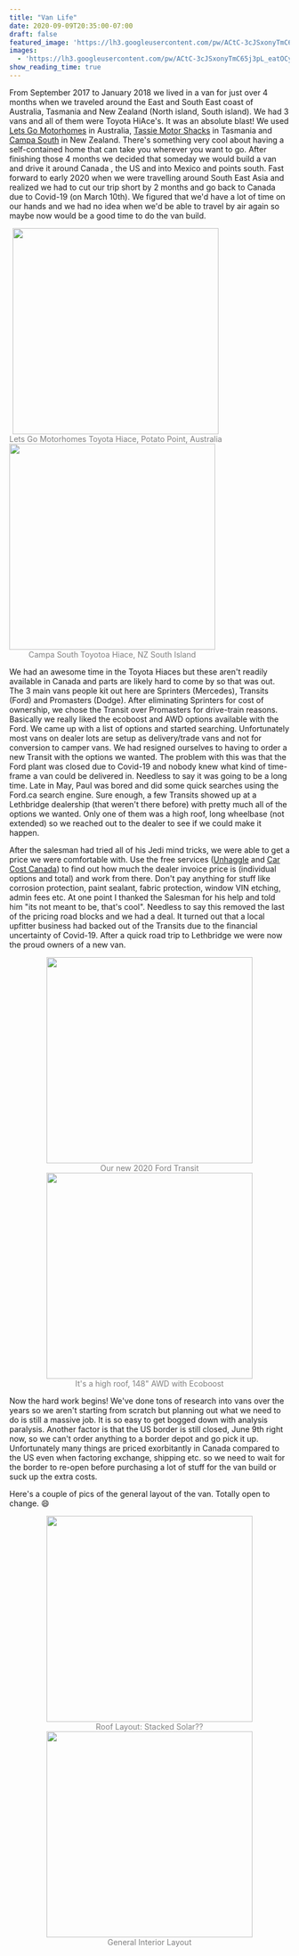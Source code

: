 ```yaml
---
title: "Van Life"
date: 2020-09-09T20:35:00-07:00
draft: false
featured_image: 'https://lh3.googleusercontent.com/pw/ACtC-3cJSxonyTmC65j3pL_eatOCylb8hDs8eO-xYOu2Wk6OKGJAgpsq8v3bbuEbdECkQ5kTNJcxBT3KFz_0Y9pICwUPiinObhhm7uMp4JsM4-WsDLmMCdsvwsxiDby-62rkAxtQn0AkLeMgB-4qCVBuceAoPg=w1210-h908-no'
images:
  - 'https://lh3.googleusercontent.com/pw/ACtC-3cJSxonyTmC65j3pL_eatOCylb8hDs8eO-xYOu2Wk6OKGJAgpsq8v3bbuEbdECkQ5kTNJcxBT3KFz_0Y9pICwUPiinObhhm7uMp4JsM4-WsDLmMCdsvwsxiDby-62rkAxtQn0AkLeMgB-4qCVBuceAoPg=w1210-h908-no'
show_reading_time: true
---
```

From September 2017 to January 2018 we lived in a van for just over 4 months when we traveled around the East and South East coast of Australia, Tasmania and New Zealand (North island, South island).  We had 3 vans and all of them were Toyota HiAce's.  It was an absolute blast!  We used [Lets Go Motorhomes](https://www.letsgomotorhomes.com.au/vehicles/campervans/hi-top-caravan) in Australia, [Tassie Motor Shacks](https://www.tassiemotorshacks.com.au/campervans/2-berth-hitop/) in Tasmania and [Campa South](https://www.campasouth.com/vehicle/standard-campervan-2/) in New Zealand.  There's something very cool about having a self-contained home that can take you wherever you want to go.  After finishing those 4 months we decided that someday we would build a van and drive it around Canada , the US and into Mexico and points south.  Fast forward to early 2020 when we were travelling around South East Asia and realized we had to cut our trip short by 2 months and go back to Canada due to Covid-19 (on March 10th).  We figured that we'd have a lot of time on our hands and we had no idea when we'd be able to travel by air again so maybe now would be a good time to do the van build.

<div style="text-align: center;vertical-align: top;display: inline-block;">
  <a style="display:inline-block;text-decoration:none;color: grey;" href="https://photos.google.com/share/AF1QipPSN7lM1gZmVbSTWdKNwqP06tK--UY-E1usTiO1OYIMfan3FAj_SRH_Tc5rrZhFXQ/photo/AF1QipOAFgEj27Jx4pwAbSi_Pu5TKGmL2B0cUXG0YVFk?key=TDg3M1FaSG42V2trTVZPM2FDQWcwdF8wR3BwcE1n" target="_blank"><img loading="lazy" src="https://lh3.googleusercontent.com/pw/ACtC-3d2zldTiHvTUZhVx1tglEBtLyXMyQoL_FakVy2PhTbPG7-G69DYJcjBDyKtPXkrrmSJD8rDleainvOYjoCfgyxRlPtsIBdgb-7csEepkq5HjH8h3pxmx7uaiXdtgTZzQ2_v9ND9d7fEQXu7XOeVEAslrA=w370-no" width="370" /><span style="display: block">Lets Go Motorhomes Toyota Hiace, Potato Point, Australia</span></a>
</div>
<div style="text-align: center;vertical-align: top;display: inline-block;">
  <a style="display:inline-block;text-decoration:none;color: grey;" href="https://photos.google.com/share/AF1QipMvaJKIBtOPCqE4hIseZwgUcEYpyX6YPvyzC18-tKEsG2lwVVDGBa5JLEJTiWdCug/photo/AF1QipNF3ws2QnuCLlVNSPqP9jkbs_izBmdOQ3ZkESAn?key=RHR1Q2tLc0JuX2RBYU5ZVzdidVl0TUFkS0oyWW93" target="_blank"><img loading="lazy" src="https://lh3.googleusercontent.com/pw/ACtC-3cww1PXn97XtVA02IUMiC-MHcTjrgV_a4zEsRSrJPTn1JYHzhkOOz3LPOmmxVGdwIy9hU_bzwdSTv3f6H1VhRqqY7S4rrqPhcsxb5di2J6nI2UxmDEdacfdzIYpiCrT9D45GbhXL6n8pZZW6TIjWpwLoA=w370-no" width="370" /><span style="display: block">Campa South Toyotoa Hiace, NZ South Island</span></a> 
</div>

We had an awesome time in the Toyota Hiaces but these aren't readily available in Canada and parts are likely hard to come by so that was out.  The 3 main vans people kit out here are Sprinters (Mercedes), Transits (Ford) and Promasters (Dodge).  After eliminating Sprinters for cost of ownership,  we chose the Transit over Promasters for drive-train reasons.  Basically we really liked the ecoboost and AWD options available with the Ford.  We came up with a list of options and started searching.  Unfortunately most vans on dealer lots are setup as delivery/trade vans and not for conversion to camper vans.  We had resigned ourselves to having to order a new Transit with the options we wanted.  The problem with this was that the Ford plant was closed due to Covid-19 and nobody knew what kind of time-frame a van could be delivered in.  Needless to say it was going to be a long time.  Late in May, Paul was bored and did some quick searches using the Ford.ca search engine.  Sure enough, a few Transits showed up at a Lethbridge dealership (that weren't there before) with pretty much all of the options we wanted.  Only one of them was a high roof, long wheelbase (not extended) so we reached out to the dealer to see if we could make it happen.

After the salesman had tried all of his Jedi mind tricks, we were able to get a price we were comfortable with.  Use the free services ([Unhaggle](https://unhaggle.com/) and [Car Cost Canada](https://carcostcanada.com/Home/MakeModel)) to find out how much the dealer invoice price is (individual options and total) and work from there.  Don't pay anything for stuff like corrosion protection, paint sealant, fabric protection, window VIN etching, admin fees etc.  At one point I thanked the Salesman for his help and told him "its not meant to be, that's cool".  Needless to say this removed the last of the pricing road blocks and we had a deal.  It turned out that a local upfitter business had backed out of the Transits due to the financial uncertainty of Covid-19.  After a quick road trip to Lethbridge we were now the proud owners of a new van.

<div style="text-align: center">
  <a style="display:inline-block;text-decoration:none;color: grey;" href="https://photos.google.com/share/AF1QipO-0rET7XafecISfWb_1cuW2bY9RzO3vEmhvtBrr3Jx-A-tkV5uajVaanHs-YAJXg/photo/AF1QipOuFTk6TKEV3_R6fmeMME9L9nKA6nZAH9rGkql0?key=c2lmY3NBczBtaVBZRy1XT3FTZUNiRUpoNmJNY3R3" target="_blank"><img loading="lazy" src="https://lh3.googleusercontent.com/pw/ACtC-3canjlqY10YSsSmwl1QY-d2H-8I8rY_l5q3weBLFa0pTGEzrsmZuLYEAE640VL2T6ZLcfzSuo01TzYrUn7xScuDw0twK9pwt1GTcdoMaVuR2pnZ53wEEaE_h0AeB3vpk80A-fCHwzNHMSzC9Eitw_EbfA=w370-no" width="370" /><div>Our new 2020 Ford Transit</div></a>
  <a style="display:inline-block;text-decoration:none;color: grey;" href="https://photos.google.com/share/AF1QipO-0rET7XafecISfWb_1cuW2bY9RzO3vEmhvtBrr3Jx-A-tkV5uajVaanHs-YAJXg/photo/AF1QipMc7s5ds6YAmhtmQsA-NAYfyQ8gUpvn5hLy_-Gj?key=c2lmY3NBczBtaVBZRy1XT3FTZUNiRUpoNmJNY3R3" target="_blank"><img loading="lazy" src="https://lh3.googleusercontent.com/pw/ACtC-3cs5V5NyKna4IPAolFLFCYlmn-MvySdHdXrH7Br3H4ND58abYG2dbGn5TkO0wrZWYRdbos9yEXlVO8Hw0aGlCUBMpSjYMam9Aj0uSiLTLu3AoqOLxfxA3kZVG2sGyrxtu9nyYMhOeshIqc0qG-bC4KxLQ=w370-no" width="370" /><div>It's a high roof, 148" AWD with Ecoboost</div></a> 
</div>

Now the hard work begins!  We've done tons of research into vans over the years so we aren't starting from scratch but planning out what we need to do is still a massive job.  It is so easy to get bogged down with analysis paralysis.  Another factor is that the US border is still closed, June 9th right now, so we can't order anything to a border depot and go pick it up.  Unfortunately many things are priced exorbitantly in Canada compared to the US even when factoring exchange, shipping etc. so we need to wait for the border to re-open before purchasing a lot of stuff for the van build or suck up the extra costs.

Here's a couple of pics of the general layout of the van.  Totally open to change. :smile:

<div style="text-align: center">
  <a style="display:inline-block;text-decoration:none;color: grey;" href="https://photos.google.com/share/AF1QipO-0rET7XafecISfWb_1cuW2bY9RzO3vEmhvtBrr3Jx-A-tkV5uajVaanHs-YAJXg/photo/AF1QipMVOy2PNtk9OLsXESyaKMaFSpQ4-nyZhg4Ry7P_?key=c2lmY3NBczBtaVBZRy1XT3FTZUNiRUpoNmJNY3R3" target="_blank"><img loading="lazy" src="https://lh3.googleusercontent.com/pw/ACtC-3c3mhlDVqSZ7WwOyCI9IOPIpLwtBPwuOfhBq1npWNUAzTiknZIkqoCG1TXMwvUMzKFjt7Q9GLulbGBV12l1ytHcQ_6Sb-UpqZLClu9PXU6GgVP6uuv1WqsXc2ydaTebIAIIdnTLDB70yO2NId2960EQpA=w370-no" width="370" /><div>Roof Layout: Stacked Solar??</div></a>
  <a style="display:inline-block;text-decoration:none;color: grey;" href="https://photos.google.com/share/AF1QipO-0rET7XafecISfWb_1cuW2bY9RzO3vEmhvtBrr3Jx-A-tkV5uajVaanHs-YAJXg/photo/AF1QipOa5-H7YccTmU-iRKpbrBD4D9dr-jSFQmGFHBJb?key=c2lmY3NBczBtaVBZRy1XT3FTZUNiRUpoNmJNY3R3" target="_blank"><img loading="lazy" src="https://lh3.googleusercontent.com/pw/ACtC-3fYwOCCn2C5iNTXPKgWU69bX0AsdkM9vDcHRelXYbw1XunTD6jftnqKT6f1wRD5UiluXwHHT7dKYegdwH8HaZWeb9xoa7Xn1A831nj1nEF4BAeYA-0AFstCT8ztDlcinsWVD2wKVGPt81jYaiC7uhePYA=w370-no" width="370" /><div>General Interior Layout</div></a> 
</div>
